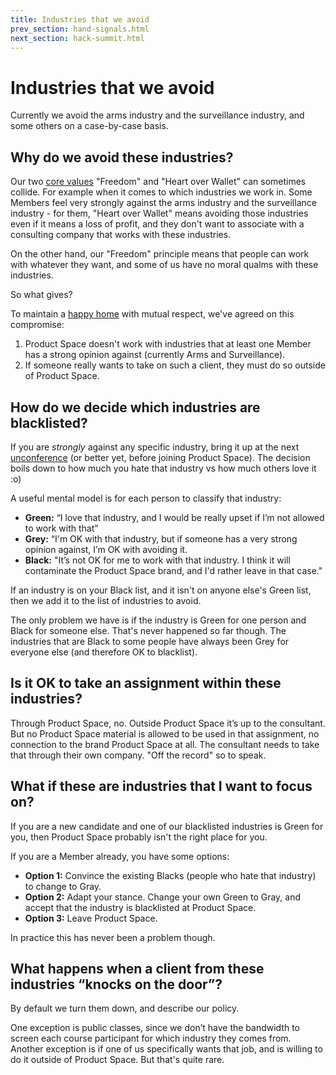 ```yaml
---
title: Industries that we avoid
prev_section: hand-signals.html
next_section: hack-summit.html
---
```


Industries that we avoid
========================

Currently we avoid the arms industry and the surveillance industry, and some others on a case-by-case basis.

Why do we avoid these industries?
---------------------------------

Our two [core values](what-is-crisp.html) "Freedom" and "Heart over Wallet" can sometimes collide. For example when it comes to which industries we work in. Some Members feel very strongly against the arms industry and the surveillance industry - for them, "Heart over Wallet" means avoiding those industries even if it means a loss of profit, and they don't want to associate with a consulting company that works with these industries.

On the other hand, our "Freedom" principle means that people can work with whatever they want, and some of us have no moral qualms with these industries.

So what gives?

To maintain a [happy home](what-is-crisp.html) with mutual respect, we've agreed on this compromise:

1.  Product Space doesn't work with industries that at least one Member has a strong opinion against (currently Arms and Surveillance).
2.  If someone really wants to take on such a client, they must do so outside of Product Space.

How do we decide which industries are blacklisted?
--------------------------------------------------

If you are *strongly* against any specific industry, bring it up at the next [unconference](unconference.html) (or better yet, before joining Product Space). The decision boils down to how much you hate that industry vs how much others love it :o)

A useful mental model is for each person to classify that industry:

-   **Green:** “I love that industry, and I would be really upset if I’m not allowed to work with that”
-   **Grey:** “I'm OK with that industry, but if someone has a very strong opinion against, I’m OK with avoiding it.
-   **Black:** "It’s not OK for me to work with that industry. I think it will contaminate the Product Space brand, and I'd rather leave in that case."

If an industry is on your Black list, and it isn't on anyone else's Green list, then we add it to the list of industries to avoid.

The only problem we have is if the industry is Green for one person and Black for someone else. That's never happened so far though. The industries that are Black to some people have always been Grey for everyone else (and therefore OK to blacklist).

Is it OK to take an assignment within these industries?
-------------------------------------------------------

Through Product Space, no. Outside Product Space it’s up to the consultant. But no Product Space material is allowed to be used in that assignment, no connection to the brand Product Space at all. The consultant needs to take that through their own company. "Off the record" so to speak.

What if these are industries that I want to focus on?
-----------------------------------------------------

If you are a new candidate and one of our blacklisted industries is Green for you, then Product Space probably isn't the right place for you.

If you are a Member already, you have some options:

-   **Option 1:** Convince the existing Blacks (people who hate that industry) to change to Gray.
-   **Option 2:** Adapt your stance. Change your own Green to Gray, and accept that the industry is blacklisted at Product Space.
-   **Option 3:** Leave Product Space.

In practice this has never been a problem though.

What happens when a client from these industries “knocks on the door”?
----------------------------------------------------------------------

By default we turn them down, and describe our policy.

One exception is public classes, since we don’t have the bandwidth to screen each course participant for which industry they comes from. Another exception is if one of us specifically wants that job, and is willing to do it outside of Product Space. But that's quite rare.
